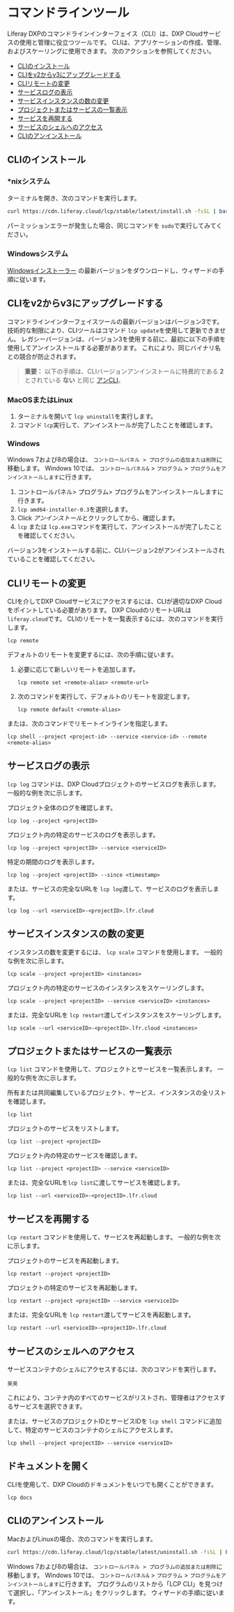 # コマンドラインツール

Liferay DXPのコマンドラインインターフェイス（CLI）は、DXP Cloudサービスの使用と管理に役立つツールです。 CLIは、アプリケーションの作成、管理、およびスケーリングに使用できます。 次のアクションを参照してください。

  - [CLIのインストール](#installing-the-cli)
  - [CLIをv2からv3にアップグレードする](#uninstalling-version-2x)
  - [CLIリモートの変更](#changing-the-cli-remote)
  - [サービスログの表示](#showing-the-service-logs)
  - [サービスインスタンスの数の変更](#changing-the-number-of-service-instances)
  - [プロジェクトまたはサービスの一覧表示](#listing-projects-or-services)
  - [サービスを再開する](#restarting-a-service)
  - [サービスのシェルへのアクセス](#accessing-a-services-shell)
  - [CLIのアンインストール](#uninstalling-the-cli)

## CLIのインストール

### \*nixシステム

ターミナルを開き、次のコマンドを実行します。

``` bash
curl https://cdn.liferay.cloud/lcp/stable/latest/install.sh -fsSL | bash
```

パーミッションエラーが発生した場合、同じコマンドを `sudo`で実行してみてください。

### Windowsシステム

[Windowsインストーラー](https://cdn.liferay.cloud/lcp/stable/latest/lcp-install.exe) の最新バージョンをダウンロードし、ウィザードの手順に従います。

## CLIをv2からv3にアップグレードする

コマンドラインインターフェイスツールの最新バージョンはバージョン3です。 技術的な制限により、CLIツールはコマンド `lcp update`を使用して更新できません。 レガシーバージョンは、バージョン3を使用する前に、最初に以下の手順を使用してアンインストールする必要があります。 これにより、同じバイナリ名との競合が防止されます。

> **重要：** 以下の手順は、CLIバージョンアンインストールに特異的である **2** とされている **ない** と同じ [アンCLI](#uninstalling-the-cli)。

### MacOSまたはLinux

1.  ターミナルを開いて `lcp uninstall`を実行します。
2.  コマンド `lcp`実行して、アンインストールが完了したことを確認します。

### Windows

Windows 7および8の場合は、 `コントロールパネル > プログラムの追加または削除`に移動します。 Windows 10では、 `コントロールパネル&` \> `プログラム` \> `プログラムをアンインストールします`に行きます。

1.  コントロールパネル\> プログラム\> プログラムをアンインストールしますに行きます。
2.  `lcp amd64-installer-0.3`を選択します。
3.  Click *アンインストール*とクリックしてから、確認します。
4.  `lcp` または `lcp.exe`コマンドを実行して、アンインストールが完了したことを確認してください。

バージョン3をインストールする前に、CLIバージョン2がアンインストールされていることを確認してください。

## CLIリモートの変更

CLIを介してDXP Cloudサービスにアクセスするには、CLIが適切なDXP Cloudをポイントしている必要があります。 DXP CloudのリモートURLは `liferay.cloud`です。 CLIのリモートを一覧表示するには、次のコマンドを実行します。

``` shell
lcp remote
```

デフォルトのリモートを変更するには、次の手順に従います。

1.  必要に応じて新しいリモートを追加します。

    ``` shell
    lcp remote set <remote-alias> <remote-url>
    ```

2.  次のコマンドを実行して、デフォルトのリモートを設定します。

    ``` shell
    lcp remote default <remote-alias>
    ```

または、次のコマンドでリモートインラインを指定します。

``` shell
lcp shell --project <project-id> --service <service-id> --remote <remote-alias>
```

## サービスログの表示

`lcp log` コマンドは、DXP Cloudプロジェクトのサービスログを表示します。 一般的な例を次に示します。

プロジェクト全体のログを確認します。

``` shell
lcp log --project <projectID>
```

プロジェクト内の特定のサービスのログを表示します。

``` shell
lcp log --project <projectID> --service <serviceID>
```

特定の期間のログを表示します。

``` shell
lcp log --project <projectID> --since <timestamp>
```

または、サービスの完全なURLを `lcp log`渡して、サービスのログを表示します。

``` shell
lcp log --url <serviceID>-<projectID>.lfr.cloud
```

## サービスインスタンスの数の変更

インスタンスの数を変更するには、 `lcp scale` コマンドを使用します。 一般的な例を次に示します。

``` shell
lcp scale --project <projectID> <instances>
```

プロジェクト内の特定のサービスのインスタンスをスケーリングします。

``` shell
lcp scale --project <projectID> --service <serviceID> <instances>
```

または、完全なURLを `lcp restart`渡してインスタンスをスケーリングします。

``` shell
lcp scale --url <serviceID>-<projectID>.lfr.cloud <instances>
```

## プロジェクトまたはサービスの一覧表示

`lcp list` コマンドを使用して、プロジェクトとサービスを一覧表示します。 一般的な例を次に示します。

所有または共同編集しているプロジェクト、サービス、インスタンスの全リストを確認します。

``` shell
lcp list
```

プロジェクトのサービスをリストします。

``` shell
lcp list --project <projectID>
```

プロジェクト内の特定のサービスを確認します。

``` shell
lcp list --project <projectID> --service <serviceID>
```

または、完全なURLを`lcp list`に渡してサービスを確認します。

``` shell
lcp list --url <serviceID>-<projectID>.lfr.cloud
```

## サービスを再開する

`lcp restart` コマンドを使用して、サービスを再起動します。 一般的な例を次に示します。

プロジェクトのサービスを再起動します。

``` shell
lcp restart --project <projectID>
```

プロジェクトの特定のサービスを再起動します。

``` shell
lcp restart --project <projectID> --service <serviceID>
```

または、完全なURLを `lcp restart`渡してサービスを再起動します。

``` shell
lcp restart --url <serviceID>-<projectID>.lfr.cloud
```

## サービスのシェルへのアクセス

サービスコンテナのシェルにアクセスするには、次のコマンドを実行します。

``` shell
莢莢
```

これにより、コンテナ内のすべてのサービスがリストされ、管理者はアクセスするサービスを選択できます。

または、サービスのプロジェクトIDとサービスIDを `lcp shell` コマンドに追加して、特定のサービスのコンテナのシェルにアクセスします。

``` shell
lcp shell --project <projectID> --service <serviceID>
```

## ドキュメントを開く

CLIを使用して、DXP Cloudのドキュメントをいつでも開くことができます。

``` shell
lcp docs
```

## CLIのアンインストール

MacおよびLinuxの場合、次のコマンドを実行します。

``` bash
curl https://cdn.liferay.cloud/lcp/stable/latest/uninstall.sh -fsSL | bash
```

Windows 7および8の場合は、 `コントロールパネル > プログラムの追加または削除`に移動します。 Windows 10では、 `コントロールパネル&` \> `プログラム` \> `プログラムをアンインストールします`に行きます。 プログラムのリストから「LCP CLI」を見つけて選択し、「アンインストール」をクリックします。 ウィザードの手順に従います。
